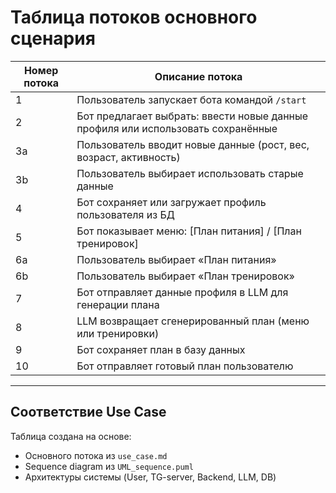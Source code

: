 # Таблица потоков основного сценария

| Номер потока | Описание потока |
|--------------|-----------------|
| 1 | Пользователь запускает бота командой `/start` |
| 2 | Бот предлагает выбрать: ввести новые данные профиля или использовать сохранённые |
| 3a | Пользователь вводит новые данные (рост, вес, возраст, активность) |
| 3b | Пользователь выбирает использовать старые данные |
| 4 | Бот сохраняет или загружает профиль пользователя из БД |
| 5 | Бот показывает меню: [План питания] / [План тренировок] |
| 6a | Пользователь выбирает «План питания» |
| 6b | Пользователь выбирает «План тренировок» |
| 7 | Бот отправляет данные профиля в LLM для генерации плана |
| 8 | LLM возвращает сгенерированный план (меню или тренировки) |
| 9 | Бот сохраняет план в базу данных |
| 10 | Бот отправляет готовый план пользователю |

---

## Соответствие Use Case

Таблица создана на основе:

- Основного потока из `use_case.md`
- Sequence diagram из `UML_sequence.puml`
- Архитектуры системы (User, TG-server, Backend, LLM, DB)
